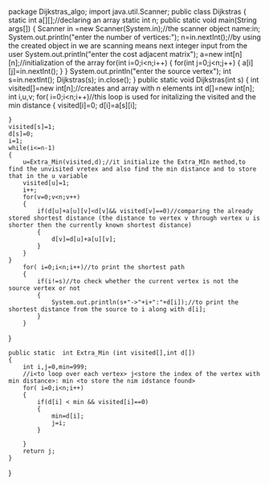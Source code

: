 package Dijkstras_algo;
import java.util.Scanner;
public class Dijkstras {
static int a[][];//declaring an array
static int n;
public static void main(String args[])
{
	Scanner in =new Scanner(System.in);//the scanner object name:in;
	System.out.println("enter the number of vertices:");
	n=in.nextInt();//by using the  created object in we are scanning <nextInt> means next integer input from the user
	System.out.println("enter the cost adjacent matrix");
	a=new int[n][n];//initialization of the array
	for(int i=0;i<n;i++)
	{
		for(int j=0;j<n;j++)
		{
			a[i][j]=in.nextInt();
		}
	}
	System.out.println("enter the source vertex");
	int s=in.nextInt();
	Dijkstras(s);
	in.close();
}
public static void Dijkstras(int s)
{
	int visited[]=new int[n];//creates and array with n elements
	int d[]=new int[n];
	int i,u,v;
	for( i=0;i<n;i++)//this loop is used for initalizing the visited and the min distance 
	{
		visited[i]=0;
		d[i]=a[s][i];
		
	}
	visited[s]=1;
	d[s]=0;
	i=1;
	while(i<=n-1)
	{
		u=Extra_Min(visited,d);//it initialize the Extra_MIn method,to find the unvisited vretex and also find the min distance and to store that in the u variable
		visited[u]=1;
		i++;
		for(v=0;v<n;v++)
		{
			if(d[u]+a[u][v]<d[v]&& visited[v]==0)//comparing the already stored shortest distance (the distance to vertex v through vertex u is shorter then the currently known shortest distance)
			{
				d[v]=d[u]+a[u][v];
			}
		}
	}
		for( i=0;i<n;i++)//to print the shortest path
		{
			if(i!=s)//to check whether the current vertex is not the source vertex or not
			{
				System.out.println(s+"->"+i+":"+d[i]);//to print the shortest distance from the source to i along with d[i];
			}
		}
		
}
	
	public static  int Extra_Min (int visited[],int d[])
	{
		int i,j=0,min=999;
		//i<to loop over each vertex> j<store the index of the vertex with min distance>: min <to store the nim idstance found>
		for( i=0;i<n;i++)
		{
			if(d[i] < min && visited[i]==0)
			{
				min=d[i];
				j=i;
			}
			
		}
		return j;
	}
	


	
}
